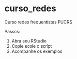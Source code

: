 # curso_redes
Curso redes frequentistas PUCRS

Passos:
1) Abra seu RStudio
2) Copie ecole o script
3) Acompanhe os exemplos
